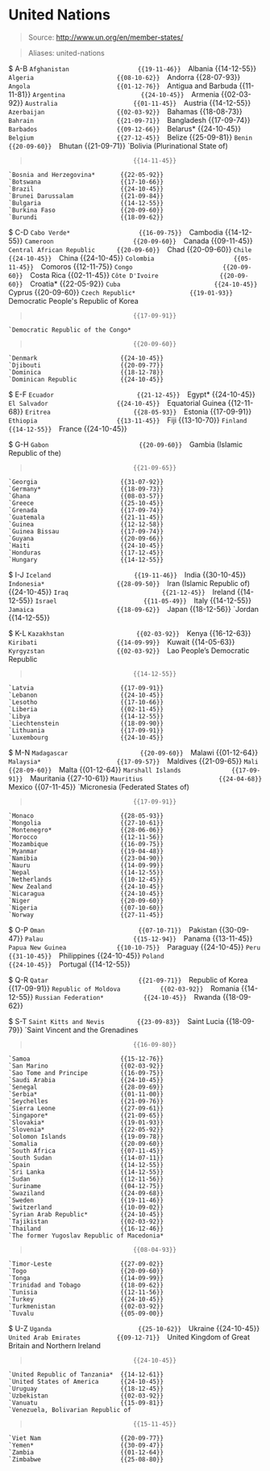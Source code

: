 # United Nations

> Source: http://www.un.org/en/member-states/

> Aliases: united-nations

$ A-B
    `Afghanistan                   {{19-11-46}} 
    `Albania                       {{14-12-55}} 
    `Algeria                       {{08-10-62}} 
    `Andorra                       {{28-07-93}} 
    `Angola                        {{01-12-76}} 
    `Antigua and Barbuda           {{11-11-81}} 
    `Argentina                     {{24-10-45}} 
    `Armenia                       {{02-03-92}} 
    `Australia                     {{01-11-45}} 
    `Austria                       {{14-12-55}} 
    `Azerbaijan                    {{02-03-92}} 
    `Bahamas                       {{18-08-73}} 
    `Bahrain                       {{21-09-71}} 
    `Bangladesh                    {{17-09-74}} 
    `Barbados                      {{09-12-66}} 
    `Belarus*                      {{24-10-45}} 
    `Belgium                       {{27-12-45}} 
    `Belize                        {{25-09-81}} 
    `Benin                         {{20-09-60}} 
    `Bhutan                        {{21-09-71}} 
    `Bolivia (Plurinational State of)
>                                  {{14-11-45}} 
    `Bosnia and Herzegovina*       {{22-05-92}} 
    `Botswana                      {{17-10-66}} 
    `Brazil                        {{24-10-45}} 
    `Brunei Darussalam             {{21-09-84}} 
    `Bulgaria                      {{14-12-55}} 
    `Burkina Faso                  {{20-09-60}} 
    `Burundi                       {{18-09-62}} 

$ C-D
    `Cabo Verde*                   {{16-09-75}} 
    `Cambodia                      {{14-12-55}} 
    `Cameroon                      {{20-09-60}} 
    `Canada                        {{09-11-45}} 
    `Central African Republic      {{20-09-60}} 
    `Chad                          {{20-09-60}} 
    `Chile                         {{24-10-45}} 
    `China                         {{24-10-45}} 
    `Colombia                      {{05-11-45}} 
    `Comoros                       {{12-11-75}} 
    `Congo                         {{20-09-60}} 
    `Costa Rica                    {{02-11-45}} 
    `Côte D'Ivoire                 {{20-09-60}} 
    `Croatia*                      {{22-05-92}} 
    `Cuba                          {{24-10-45}} 
    `Cyprus                        {{20-09-60}} 
    `Czech Republic*               {{19-01-93}} 
    `Democratic People's Republic of Korea
>                                  {{17-09-91}} 
    `Democratic Republic of the Congo*
>                                  {{20-09-60}} 
    `Denmark                       {{24-10-45}} 
    `Djibouti                      {{20-09-77}} 
    `Dominica                      {{18-12-78}} 
    `Dominican Republic            {{24-10-45}} 

$ E-F
    `Ecuador                       {{21-12-45}} 
    `Egypt*                        {{24-10-45}} 
    `El Salvador                   {{24-10-45}} 
    `Equatorial Guinea             {{12-11-68}} 
    `Eritrea                       {{28-05-93}} 
    `Estonia                       {{17-09-91}} 
    `Ethiopia                      {{13-11-45}} 
    `Fiji                          {{13-10-70}} 
    `Finland                       {{14-12-55}} 
    `France                        {{24-10-45}} 

$ G-H
    `Gabon                         {{20-09-60}} 
    `Gambia (Islamic Republic of the)
>                                  {{21-09-65}} 
    `Georgia                       {{31-07-92}} 
    `Germany*                      {{18-09-73}} 
    `Ghana                         {{08-03-57}} 
    `Greece                        {{25-10-45}} 
    `Grenada                       {{17-09-74}} 
    `Guatemala                     {{21-11-45}} 
    `Guinea                        {{12-12-58}} 
    `Guinea Bissau                 {{17-09-74}} 
    `Guyana                        {{20-09-66}} 
    `Haiti                         {{24-10-45}} 
    `Honduras                      {{17-12-45}} 
    `Hungary                       {{14-12-55}} 

$ I-J
    `Iceland                       {{19-11-46}} 
    `India                         {{30-10-45}} 
    `Indonesia*                    {{28-09-50}} 
    `Iran (Islamic Republic of)    {{24-10-45}} 
    `Iraq                          {{21-12-45}} 
    `Ireland                       {{14-12-55}} 
    `Israel                        {{11-05-49}} 
    `Italy                         {{14-12-55}} 
    `Jamaica                       {{18-09-62}} 
    `Japan                         {{18-12-56}} 
    `Jordan                        {{14-12-55}} 

$ K-L
    `Kazakhstan                    {{02-03-92}} 
    `Kenya                         {{16-12-63}} 
    `Kiribati                      {{14-09-99}} 
    `Kuwait                        {{14-05-63}} 
    `Kyrgyzstan                    {{02-03-92}} 
    `Lao People’s Democratic Republic
>                                  {{14-12-55}} 
    `Latvia                        {{17-09-91}} 
    `Lebanon                       {{24-10-45}} 
    `Lesotho                       {{17-10-66}} 
    `Liberia                       {{02-11-45}} 
    `Libya                         {{14-12-55}} 
    `Liechtenstein                 {{18-09-90}} 
    `Lithuania                     {{17-09-91}} 
    `Luxembourg                    {{24-10-45}} 

$ M-N
    `Madagascar                    {{20-09-60}} 
    `Malawi                        {{01-12-64}} 
    `Malaysia*                     {{17-09-57}} 
    `Maldives                      {{21-09-65}} 
    `Mali                          {{28-09-60}} 
    `Malta                         {{01-12-64}} 
    `Marshall Islands              {{17-09-91}} 
    `Mauritania                    {{27-10-61}} 
    `Mauritius                     {{24-04-68}} 
    `Mexico                        {{07-11-45}} 
    `Micronesia (Federated States of)
>                                  {{17-09-91}} 
    `Monaco                        {{28-05-93}} 
    `Mongolia                      {{27-10-61}} 
    `Montenegro*                   {{28-06-06}} 
    `Morocco                       {{12-11-56}} 
    `Mozambique                    {{16-09-75}} 
    `Myanmar                       {{19-04-48}} 
    `Namibia                       {{23-04-90}} 
    `Nauru                         {{14-09-99}} 
    `Nepal                         {{14-12-55}} 
    `Netherlands                   {{10-12-45}} 
    `New Zealand                   {{24-10-45}} 
    `Nicaragua                     {{24-10-45}} 
    `Niger                         {{20-09-60}} 
    `Nigeria                       {{07-10-60}} 
    `Norway                        {{27-11-45}} 

$ O-P
    `Oman                          {{07-10-71}} 
    `Pakistan                      {{30-09-47}} 
    `Palau                         {{15-12-94}} 
    `Panama                        {{13-11-45}} 
    `Papua New Guinea              {{10-10-75}} 
    `Paraguay                      {{24-10-45}} 
    `Peru                          {{31-10-45}} 
    `Philippines                   {{24-10-45}} 
    `Poland                        {{24-10-45}} 
    `Portugal                      {{14-12-55}} 

$ Q-R
    `Qatar                         {{21-09-71}} 
    `Republic of Korea             {{17-09-91}} 
    `Republic of Moldova           {{02-03-92}} 
    `Romania                       {{14-12-55}} 
    `Russian Federation*           {{24-10-45}} 
    `Rwanda                        {{18-09-62}} 

$ S-T
    `Saint Kitts and Nevis         {{23-09-83}} 
    `Saint Lucia                   {{18-09-79}} 
    `Saint Vincent and the Grenadines
>                                  {{16-09-80}} 
    `Samoa                         {{15-12-76}} 
    `San Marino                    {{02-03-92}} 
    `Sao Tome and Principe         {{16-09-75}} 
    `Saudi Arabia                  {{24-10-45}} 
    `Senegal                       {{28-09-69}} 
    `Serbia*                       {{01-11-00}} 
    `Seychelles                    {{21-09-76}} 
    `Sierra Leone                  {{27-09-61}} 
    `Singapore*                    {{21-09-65}} 
    `Slovakia*                     {{19-01-93}} 
    `Slovenia*                     {{22-05-92}} 
    `Solomon Islands               {{19-09-78}} 
    `Somalia                       {{20-09-60}} 
    `South Africa                  {{07-11-45}} 
    `South Sudan                   {{14-07-11}} 
    `Spain                         {{14-12-55}} 
    `Sri Lanka                     {{14-12-55}} 
    `Sudan                         {{12-11-56}} 
    `Suriname                      {{04-12-75}} 
    `Swaziland                     {{24-09-68}} 
    `Sweden                        {{19-11-46}} 
    `Switzerland                   {{10-09-02}} 
    `Syrian Arab Republic*         {{24-10-45}} 
    `Tajikistan                    {{02-03-92}} 
    `Thailand                      {{16-12-46}} 
    `The former Yugoslav Republic of Macedonia*
>                                  {{08-04-93}} 
    `Timor-Leste                   {{27-09-02}} 
    `Togo                          {{20-09-60}} 
    `Tonga                         {{14-09-99}} 
    `Trinidad and Tobago           {{18-09-62}} 
    `Tunisia                       {{12-11-56}} 
    `Turkey                        {{24-10-45}} 
    `Turkmenistan                  {{02-03-92}} 
    `Tuvalu                        {{05-09-00}} 

$ U-Z
    `Uganda                        {{25-10-62}} 
    `Ukraine                       {{24-10-45}} 
    `United Arab Emirates          {{09-12-71}} 
    `United Kingdom of Great Britain and Northern Ireland
>                                  {{24-10-45}} 
    `United Republic of Tanzania*  {{14-12-61}} 
    `United States of America      {{24-10-45}} 
    `Uruguay                       {{18-12-45}} 
    `Uzbekistan                    {{02-03-92}} 
    `Vanuatu                       {{15-09-81}} 
    `Venezuela, Bolivarian Republic of
>                                  {{15-11-45}} 
    `Viet Nam                      {{20-09-77}} 
    `Yemen*                        {{30-09-47}} 
    `Zambia                        {{01-12-64}} 
    `Zimbabwe                      {{25-08-80}} 

